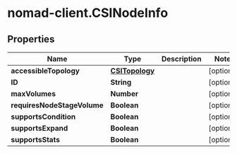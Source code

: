 # nomad-client.CSINodeInfo

## Properties

Name | Type | Description | Notes
------------ | ------------- | ------------- | -------------
**accessibleTopology** | [**CSITopology**](CSITopology.md) |  | [optional] 
**ID** | **String** |  | [optional] 
**maxVolumes** | **Number** |  | [optional] 
**requiresNodeStageVolume** | **Boolean** |  | [optional] 
**supportsCondition** | **Boolean** |  | [optional] 
**supportsExpand** | **Boolean** |  | [optional] 
**supportsStats** | **Boolean** |  | [optional] 


